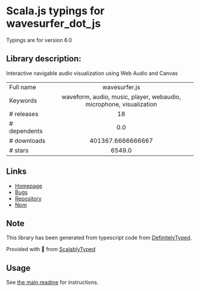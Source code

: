 
# Scala.js typings for wavesurfer_dot_js

Typings are for version 6.0

## Library description:
Interactive navigable audio visualization using Web Audio and Canvas

|                    |                 |
| ------------------ | :-------------: |
| Full name          | wavesurfer.js |
| Keywords           | waveform, audio, music, player, webaudio, microphone, visualization |
| # releases         | 18 |
| # dependents       | 0.0 |
| # downloads        | 401367.6666666667 |
| # stars            | 6549.0 |

## Links
- [Homepage](https://wavesurfer-js.org)
- [Bugs](https://github.com/katspaugh/wavesurfer.js/issues)
- [Repository](https://github.com/katspaugh/wavesurfer.js)
- [Npm](https://www.npmjs.com/package/wavesurfer.js)
    


## Note
This library has been generated from typescript code from [DefinitelyTyped](https://definitelytyped.org).

Provided with :purple_heart: from [ScalablyTyped](https://github.com/oyvindberg/ScalablyTyped)

## Usage
See [the main readme](../../readme.md) for instructions.


